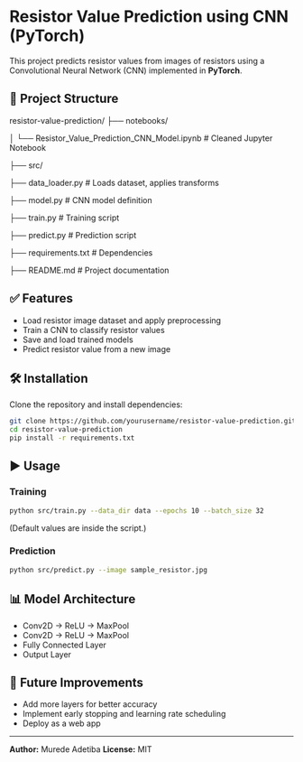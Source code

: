 # Resistor Value Prediction using CNN (PyTorch)

This project predicts resistor values from images of resistors using a Convolutional Neural Network (CNN) implemented in **PyTorch**.

## 📂 Project Structure

resistor-value-prediction/
├── notebooks/

│   └── Resistor\_Value\_Prediction\_CNN\_Model.ipynb  # Cleaned Jupyter Notebook

├── src/

  ├── data\_loader.py   # Loads dataset, applies transforms

  ├── model.py         # CNN model definition

  ├── train.py         # Training script

  ├── predict.py       # Prediction script

├── requirements.txt      # Dependencies

├── README.md             # Project documentation


## ✅ Features
- Load resistor image dataset and apply preprocessing
- Train a CNN to classify resistor values
- Save and load trained models
- Predict resistor value from a new image

## 🛠️ Installation
Clone the repository and install dependencies:
```bash
git clone https://github.com/yourusername/resistor-value-prediction.git
cd resistor-value-prediction
pip install -r requirements.txt
````

## ▶️ Usage

### **Training**

```bash
python src/train.py --data_dir data --epochs 10 --batch_size 32
```

(Default values are inside the script.)

### **Prediction**

```bash
python src/predict.py --image sample_resistor.jpg
```

## 📊 Model Architecture

* Conv2D → ReLU → MaxPool
* Conv2D → ReLU → MaxPool
* Fully Connected Layer
* Output Layer

## 🔮 Future Improvements

* Add more layers for better accuracy
* Implement early stopping and learning rate scheduling
* Deploy as a web app

---

**Author:** Murede Adetiba 
**License:** MIT

```

